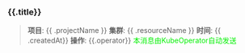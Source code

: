 ### {{.title}}
> **项目**: {{ .projectName }}
> **集群**: {{ .resourceName }}
> **时间**: {{ .createdAt}}
> **操作**: {{.operator}}
<font color="info">本消息由KubeOperator自动发送</font>
